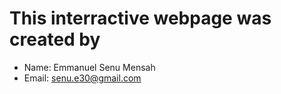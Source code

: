 # This interractive webpage was created by

* Name: Emmanuel Senu Mensah
* Email: <senu.e30@gmail.com>
